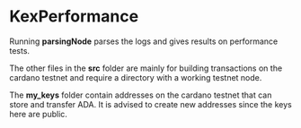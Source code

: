 # KexPerformance

Running **parsingNode** parses the logs and gives results on performance tests.

The other files in the **src** folder are mainly for building transactions on the cardano testnet and require a directory with a working testnet node.

The **my_keys** folder contain addresses on the cardano testnet that can store and transfer ADA. It is advised to create new addresses since the keys here are public.